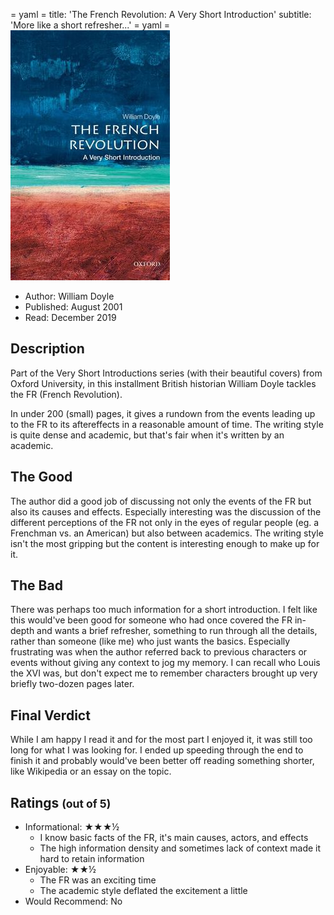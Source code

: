 = yaml =
title: 'The French Revolution: A Very Short Introduction'
subtitle: 'More like a short refresher...'
= yaml =
![Cover](media/french.jpeg)
* Author: William Doyle
* Published: August 2001
* Read: December 2019


## Description
Part of the Very Short Introductions series (with their beautiful covers) from Oxford University, in this installment British historian William Doyle tackles the FR (French Revolution).

In under 200 (small) pages, it gives a rundown from the events leading up to the FR to its aftereffects in a reasonable amount of time. The writing style is quite dense and academic, but that's fair when it's written by an academic.

## The Good
The author did a good job of discussing not only the events of the FR but also its causes and effects. Especially interesting was the discussion of the different perceptions of the FR not only in the eyes of regular people (eg. a Frenchman vs. an American) but also between academics. The writing style isn't the most gripping but the content is interesting enough to make up for it.

## The Bad
There was perhaps too much information for a short introduction. I felt like this would've been good for someone who had once covered the FR in-depth and wants a brief refresher, something to run through all the details, rather than someone (like me) who just wants the basics. Especially frustrating was when the author referred back to previous characters or events without giving any context to jog my memory. I can recall who Louis the XVI was, but don't expect me to remember characters brought up very briefly two-dozen pages later.

## Final Verdict
While I am happy I read it and for the most part I enjoyed it, it was still too long for what I was looking for. I ended up speeding through the end to finish it and probably would've been better off reading something shorter, like Wikipedia or an essay on the topic.

## Ratings <small>(out of 5)</small>
* Informational: ★★★½
  * I know basic facts of the FR, it's main causes, actors, and effects
  * The high information density and sometimes lack of context made it hard to retain information
* Enjoyable: ★★½
  * The FR was an exciting time
  * The academic style deflated the excitement a little
* Would Recommend: No
